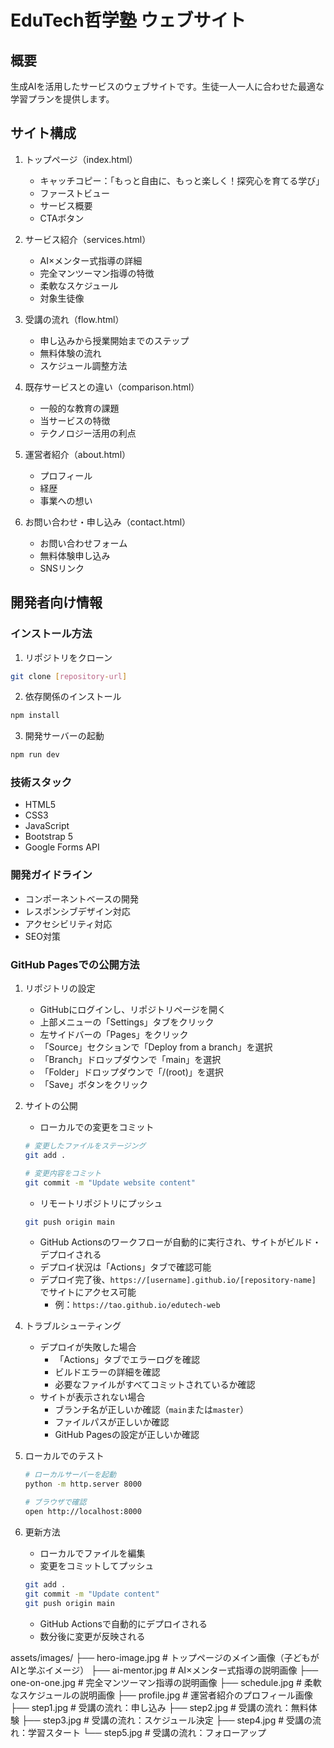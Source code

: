 # EduTech哲学塾 ウェブサイト

## 概要
生成AIを活用したサービスのウェブサイトです。生徒一人一人に合わせた最適な学習プランを提供します。

## サイト構成
1. トップページ（index.html）
   - キャッチコピー：「もっと自由に、もっと楽しく！探究心を育てる学び」
   - ファーストビュー
   - サービス概要
   - CTAボタン

2. サービス紹介（services.html）
   - AI×メンター式指導の詳細
   - 完全マンツーマン指導の特徴
   - 柔軟なスケジュール
   - 対象生徒像

3. 受講の流れ（flow.html）
   - 申し込みから授業開始までのステップ
   - 無料体験の流れ
   - スケジュール調整方法

4. 既存サービスとの違い（comparison.html）
   - 一般的な教育の課題
   - 当サービスの特徴
   - テクノロジー活用の利点

5. 運営者紹介（about.html）
   - プロフィール
   - 経歴
   - 事業への想い

6. お問い合わせ・申し込み（contact.html）
   - お問い合わせフォーム
   - 無料体験申し込み
   - SNSリンク

## 開発者向け情報

### インストール方法
1. リポジトリをクローン
```bash
git clone [repository-url]
```

2. 依存関係のインストール
```bash
npm install
```

3. 開発サーバーの起動
```bash
npm run dev
```

### 技術スタック
- HTML5
- CSS3
- JavaScript
- Bootstrap 5
- Google Forms API

### 開発ガイドライン
- コンポーネントベースの開発
- レスポンシブデザイン対応
- アクセシビリティ対応
- SEO対策

### GitHub Pagesでの公開方法

1. リポジトリの設定
   - GitHubにログインし、リポジトリページを開く
   - 上部メニューの「Settings」タブをクリック
   - 左サイドバーの「Pages」をクリック
   - 「Source」セクションで「Deploy from a branch」を選択
   - 「Branch」ドロップダウンで「main」を選択
   - 「Folder」ドロップダウンで「/(root)」を選択
   - 「Save」ボタンをクリック

2. サイトの公開
   - ローカルでの変更をコミット
   ```bash
   # 変更したファイルをステージング
   git add .
   
   # 変更内容をコミット
   git commit -m "Update website content"
   ```
   - リモートリポジトリにプッシュ
   ```bash
   git push origin main
   ```
   - GitHub Actionsのワークフローが自動的に実行され、サイトがビルド・デプロイされる
   - デプロイ状況は「Actions」タブで確認可能
   - デプロイ完了後、`https://[username].github.io/[repository-name]` でサイトにアクセス可能
     - 例：`https://tao.github.io/edutech-web`

<!-- カスタムドメインの設定は現在保留中です。詳細は以下のissueを参照してください：
https://github.com/TaoSuzuki/edutech-web/issues/1 -->

4. トラブルシューティング
   - デプロイが失敗した場合
     - 「Actions」タブでエラーログを確認
     - ビルドエラーの詳細を確認
     - 必要なファイルがすべてコミットされているか確認
   - サイトが表示されない場合
     - ブランチ名が正しいか確認（`main`または`master`）
     - ファイルパスが正しいか確認
     - GitHub Pagesの設定が正しいか確認

5. ローカルでのテスト
   ```bash
   # ローカルサーバーを起動
   python -m http.server 8000
   
   # ブラウザで確認
   open http://localhost:8000
   ```

6. 更新方法
   - ローカルでファイルを編集
   - 変更をコミットしてプッシュ
   ```bash
   git add .
   git commit -m "Update content"
   git push origin main
   ```
   - GitHub Actionsで自動的にデプロイされる
   - 数分後に変更が反映される

assets/images/
├── hero-image.jpg        # トップページのメイン画像（子どもがAIと学ぶイメージ）
├── ai-mentor.jpg         # AI×メンター式指導の説明画像
├── one-on-one.jpg        # 完全マンツーマン指導の説明画像
├── schedule.jpg          # 柔軟なスケジュールの説明画像
├── profile.jpg           # 運営者紹介のプロフィール画像
├── step1.jpg            # 受講の流れ：申し込み
├── step2.jpg            # 受講の流れ：無料体験
├── step3.jpg            # 受講の流れ：スケジュール決定
├── step4.jpg            # 受講の流れ：学習スタート
└── step5.jpg            # 受講の流れ：フォローアップ
